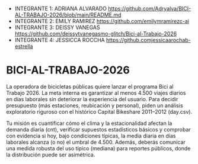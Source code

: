 - INTEGRANTE 1: ADRIANA ALVARADO  https://github.com/Adryalva/BICI-AL-TRABAJO-2026/blob/main/README.md
- INTEGRANTE 2: EMILY RAMIREZ     https://github.com/emilymramirezc-ai
- INTEGRANTE 3: DEISSY VANEGAS    https://github.com/deissytvanegasmo-glitch/Bici-al-Trabajo-2026
- INTEGRANTE 4: JESSICCA ROCCHA   https://github.comjessicaarochab-estrella


# BICI-AL-TRABAJO-2026
La operadora de bicicletas públicas quiere lanzar el programa Bici al Trabajo 2026. La meta interna es garantizar al menos 4.500 viajes diarios en días laborales sin deteriorar la experiencia del usuario. Para decidir presupuesto (más estaciones, reubicación y personal), piden un análisis exploratorio riguroso con el histórico Capital Bikeshare 2011–2012 (day.csv).

Tu misión es cuantificar cómo el clima y la estacionalidad afectan la demanda diaria (cnt), verificar supuestos estadísticos básicos y comprobar con evidencia si hoy, bajo condiciones típicas, la media diaria en días laborales alcanza (o no) el umbral de 4.500. Además, deberás comunicar una medida robusta del uso típico (mediana) para reportes públicos, donde la distribución puede ser asimétrica.
